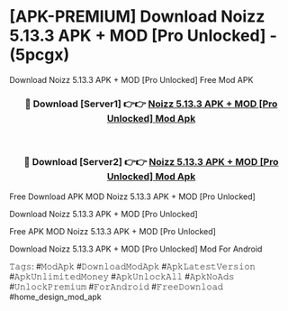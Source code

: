 # [APK-PREMIUM] Download Noizz 5.13.3 APK + MOD [Pro Unlocked] - (5pcgx)
Download Noizz 5.13.3 APK + MOD [Pro Unlocked] Free Mod APK

<div align="center">
<h3>🔴 Download [Server1] 👉👉 <a href="https://apk-comot.site?title=Noizz_5.13.3_APK_+_MOD_[Pro_Unlocked]">Noizz 5.13.3 APK + MOD [Pro Unlocked] Mod Apk</a></h3><br>

<h3>🔴 Download [Server2] 👉👉 <a href="https://apk-comot.site?title=Noizz_5.13.3_APK_+_MOD_[Pro_Unlocked]">Noizz 5.13.3 APK + MOD [Pro Unlocked] Mod Apk</a></h3>
</div>


Free Download APK MOD Noizz 5.13.3 APK + MOD [Pro Unlocked]

Download Noizz 5.13.3 APK + MOD [Pro Unlocked] 

Free APK MOD Noizz 5.13.3 APK + MOD [Pro Unlocked] 

Download Noizz 5.13.3 APK + MOD [Pro Unlocked] Mod For Android

𝚃𝚊𝚐𝚜: #𝙼𝚘𝚍𝙰𝚙𝚔 #𝙳𝚘𝚠𝚗𝚕𝚘𝚊𝚍𝙼𝚘𝚍𝙰𝚙𝚔 #𝙰𝚙𝚔𝙻𝚊𝚝𝚎𝚜𝚝𝚅𝚎𝚛𝚜𝚒𝚘𝚗 #𝙰𝚙𝚔𝚄𝚗𝚕𝚒𝚖𝚒𝚝𝚎𝚍𝙼𝚘𝚗𝚎𝚢 #𝙰𝚙𝚔𝚄𝚗𝚕𝚘𝚌𝚔𝙰𝚕𝚕 #𝙰𝚙𝚔𝙽𝚘𝙰𝚍𝚜 #𝚄𝚗𝚕𝚘𝚌𝚔𝙿𝚛𝚎𝚖𝚒𝚞𝚖 #𝙵𝚘𝚛𝙰𝚗𝚍𝚛𝚘𝚒𝚍 #𝙵𝚛𝚎𝚎𝙳𝚘𝚠𝚗𝚕𝚘𝚊𝚍 #home_design_mod_apk